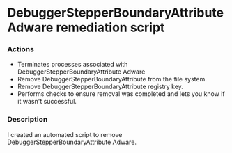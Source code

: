 # DebuggerStepperBoundaryAttribute Adware remediation script

### Actions
- Terminates processes associated with DebuggerStepperBoundaryAttribute Adware
- Remove DebuggerStepperBoundaryAttribute from the file system.
- Remove DebuggerStepperBoundaryAttribute registry key.
- Performs checks to ensure removal was completed and lets you know if it wasn't successful.

### Description

I created an automated script to remove DebuggerStepperBoundaryAttribute Adware.
